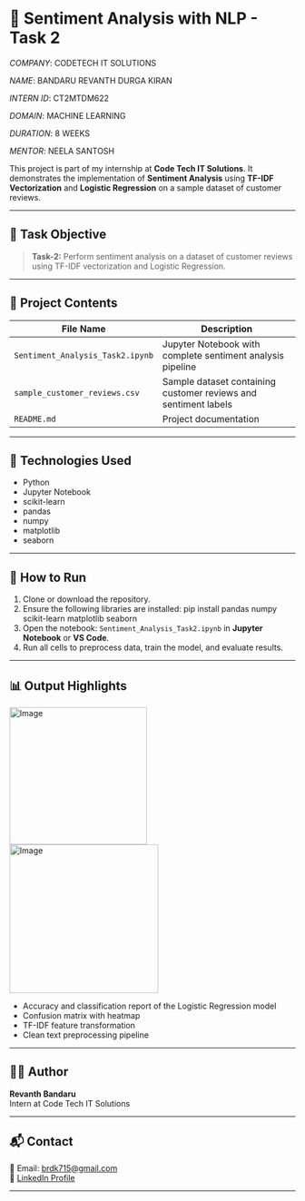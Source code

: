 # 💬 Sentiment Analysis with NLP - Task 2

*COMPANY*: CODETECH IT SOLUTIONS

*NAME*: BANDARU REVANTH DURGA KIRAN

*INTERN ID*: CT2MTDM622

*DOMAIN*: MACHINE LEARNING

*DURATION*: 8 WEEKS

*MENTOR*: NEELA SANTOSH

This project is part of my internship at **Code Tech IT Solutions**. It demonstrates the implementation of **Sentiment Analysis** using **TF-IDF Vectorization** and **Logistic Regression** on a sample dataset of customer reviews.

---

## 📌 Task Objective

> **Task-2:** Perform sentiment analysis on a dataset of customer reviews using TF-IDF vectorization and Logistic Regression.

---

## 📁 Project Contents

| File Name                         | Description |
|----------------------------------|-------------|
| `Sentiment_Analysis_Task2.ipynb` | Jupyter Notebook with complete sentiment analysis pipeline |
| `sample_customer_reviews.csv`    | Sample dataset containing customer reviews and sentiment labels |
| `README.md`                      | Project documentation |

---

## 🧠 Technologies Used

- Python
- Jupyter Notebook
- scikit-learn
- pandas
- numpy
- matplotlib
- seaborn

---

## 🚀 How to Run

1. Clone or download the repository.
2. Ensure the following libraries are installed:
pip install pandas numpy scikit-learn matplotlib seaborn
3. Open the notebook: `Sentiment_Analysis_Task2.ipynb` in **Jupyter Notebook** or **VS Code**.
4. Run all cells to preprocess data, train the model, and evaluate results.

---

## 📊 Output Highlights

<img width="242" alt="Image" src="https://github.com/user-attachments/assets/54f6bebf-365a-4cfd-9341-fc2fb54c4993" />

<img width="262" alt="Image" src="https://github.com/user-attachments/assets/87689fdd-2527-44a0-83a8-e6145697d6ae" />

- Accuracy and classification report of the Logistic Regression model  
- Confusion matrix with heatmap  
- TF-IDF feature transformation  
- Clean text preprocessing pipeline

---

## 🧑‍💻 Author

**Revanth Bandaru**  
Intern at Code Tech IT Solutions

---

## 📬 Contact

📧 Email: brdk715@gmail.com  
🔗 [LinkedIn Profile](https://www.linkedin.com/in/revanth-bandaru15)

---
